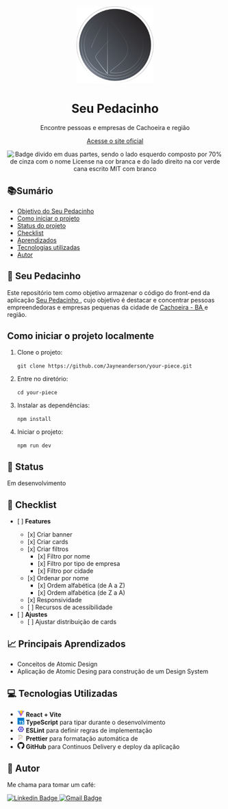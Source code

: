 <div align="center">
  <img height="180" src="./src/assets/banner-circle.svg">
  <h1 align="center">Seu Pedacinho</h1>
  <p>Encontre pessoas e empresas de Cachoeira e região</p>
  <p align="center">
    <a align="center" href="https://jayneanderson.github.io/your-piece" target="blank">Acesse o site oficial</a>
  </p>
  <img src="https://img.shields.io/badge/License-MIT-green?style=flat-square" alt="Badge divido em duas partes, sendo o lado esquerdo composto por 70% de cinza com o nome License na cor branca e do lado direito na cor verde cana escrito MIT com branco">
</div>

<h2>📚Sumário</h2>
<ul>
  <li><a href="#goal">Objetivo do Seu Pedacinho</a></li>
  <li><a href="#install">Como iniciar o projeto</a></li>
  <li><a href="#status">Status do projeto</a></li>
  <li><a href="#checklist">Checklist</a></li>
  <li><a href="#lessons">Aprendizados</a></li>
  <li><a href="#technologies">Tecnologias utilizadas</a></li>
  <li><a href="#autor">Autor</a></li>
</ul>

<h2 id="goal">🍫 Seu Pedacinho</h2>
<p>Este repositório tem como objetivo armazenar o código do front-end da aplicação 
  <a href="https://jayneanderson.github.io/your-piece" target="blank">Seu Pedacinho
  </a>, cujo objetivo é destacar e concentrar pessoas empreendedoras e empresas pequenas da cidade de
  <a href="https://pt.wikipedia.org/wiki/Cachoeira_(Bahia)" target="blank">Cachoeira - BA
  </a> e região.
</p>
<h2 id="install">Como iniciar o projeto localmente</h2>
<ol>
  <li>
    <p>Clone o projeto:</p>
    <code>git clone https://github.com/Jayneanderson/your-piece.git</code>
  </li>
  <li>
    <p>Entre no diretório:</p>
    <code>cd your-piece</code>
  </li>
  <li>
    <p>Instalar as dependências:</p>
    <code>npm install</code>
  </li>
  <li>
    <p>Iniciar o projeto:</p>
    <code>npm run dev</code>
  </li>
</ol>
<h2 id="status">🚧 Status</h2>
<p>Em desenvolvimento</p>
<h2 id="checklist">📜 Checklist</h2>
<ul>
  <li>[ ] <b>Features</b></li>
    <ul>
      <li>[x] Criar banner</li>
      <li>[x] Criar cards </li>
      <li>[x] Criar filtros
        <ul>
          <li>[x] Filtro por nome</li>
          <li>[x] Filtro por tipo de empresa</li>
          <li>[x] Filtro por cidade</li>
        </ul>
    <li>[x] Ordenar por nome
      <ul>
        <li>[x] Ordem alfabética (de A a Z)</li>
        <li>[x] Ordem alfabética (de Z a A)</li>
      </ul>
    </li>
    <li>[x] Responsividade</li>
    <li>[ ] Recursos de acessibilidade</li>
    </ul>
  </li>
    <li>[ ] <b>Ajustes</b>
      <ul>
        <li>[ ] Ajustar distribuição de cards</li>
      </ul>
    </li>
</ul>
<h2 id="lessons">📈 Principais Aprendizados</h2>
<ul>
  <li>Conceitos de Atomic Design</li>
  <li>Aplicação de Atomic Desing para construção de um Design System</li>
</ul>
<h2 id="technologies">💻 Tecnologias Utilizadas</h2>
<ul>
    <li>
      <img width="16px" src="./public/vite-icon.svg" alt="Ícone do Vite">
      <span><b>React + Vite</b></span>
    </li>
    <li>
      <img width="16px" src="./public/typescript-icon.svg" alt="Ícone do TypeScript">
      <span><b>TypeScript</b> para tipar durante o desenvolvimento</span>
    </li>
    <li>
      <img width="16px" src="./public/eslint-icon.svg" alt="Ícone do ESLint">
      <span><b>ESLint</b> para definir regras de implementação</span>
    </li>
    <li>
      <img width="16px" src="./public/prettier-icon.svg" alt="Ícone do Prettier">
      <span><b>Prettier</b> para formatação automática de </span>
    </li>
    <li>
      <img width="16px" src="./public/github-icon.svg" alt="Ícone do GitHub">
      <span><b>GitHub</b> para Continuos Delivery e deploy da aplicação</span>
    </li>  
</ul>
<h2 id="autor">🤖‍ Autor</h2>
<p>Me chama para tomar um café:</p>
<p>
  <a href="https://www.linkedin.com/in/jayneandersonn/">
    <img
      src="https://img.shields.io/badge/-Jayneanderson-blue?style=flat-square&amp;logo=Linkedin&amp;logoColor=white"
      alt="Linkedin Badge"
    >
    </a>
  <a
    href="mailto:jayneandersonn@gmail.com"><img src="https://img.shields.io/badge/-jayneandersonn@gmail.com-c14438?style=flat-square&amp;logo=Gmail&amp;logoColor=white&amp;link=mailto:jayneandersonn@gmail.com" alt="Gmail Badge">
  </a>
</p>
